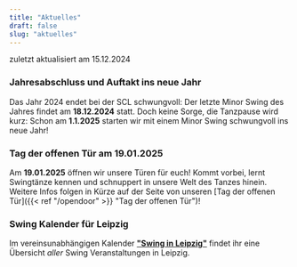 ```yaml
---
title: "Aktuelles"
draft: false
slug: "aktuelles"
---
```


zuletzt aktualisiert am 15.12.2024

[//]: # (### Friday Night Balboa)
[//]: # (Im November laden wir euch wieder zum **[Friday Night Balboa]&#40;{{< ref "/fridaynightbalboa" >}} "Friday Night Balboa"&#41;**-Abend im Calloway ein: Am **29.11.**ab 18:30 Uhr starten wir mit einem Drop-In-Kurs, danach wird getanzt!)

### Jahresabschluss und Auftakt ins neue Jahr
Das Jahr 2024 endet bei der SCL schwungvoll: Der letzte Minor Swing des Jahres findet am **18.12.2024** statt. Doch keine Sorge, die Tanzpause wird kurz: Schon am **1.1.2025** starten wir mit einem Minor Swing schwungvoll ins neue Jahr!

### Tag der offenen Tür am 19.01.2025
Am **19.01.2025** öffnen wir unsere Türen für euch! Kommt vorbei, lernt Swingtänze kennen und schnuppert in unsere Welt des Tanzes hinein. Weitere Infos folgen in Kürze auf der Seite von unseren [Tag der offenen Tür]({{< ref "/opendoor" >}} "Tag der offenen Tür")!

[//]: # (### Minor Swing)
[//]: # (Der **[Minor Swing]&#40;{{< ref "/minorswing" >}} "Minor Swing"&#41;** findet regelmäßig **jeden Mittwoch ab 19:30 Uhr** in unserem Tanzstudio Calloway statt.)

### Swing Kalender für Leipzig
Im vereinsunabhängigen Kalender [**"Swing in Leipzig"**](https://kalender.digital/0c529f4b4448ea55b992) findet ihr eine Übersicht *aller* Swing Veranstaltungen in Leipzig.
